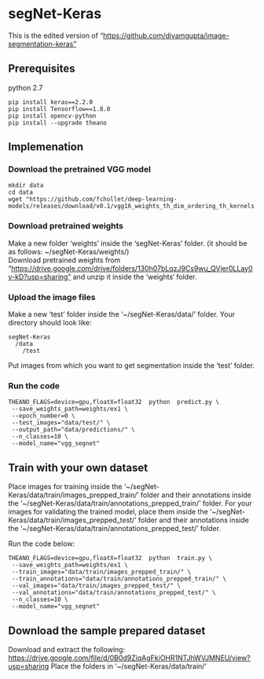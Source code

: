 # segNet-Keras
This is the edited version of “https://github.com/divamgupta/image-segmentation-keras”

## Prerequisites
python 2.7 
```
pip install keras==2.2.0 
pip install Tensorflow==1.8.0 
pip install opencv-python
pip install --upgrade theano
```
## Implemenation
### Download the pretrained VGG model
```
mkdir data
cd data
wget "https://github.com/fchollet/deep-learning-models/releases/download/v0.1/vgg16_weights_th_dim_ordering_th_kernels.h5"
```
### Download pretrained weights
Make a new folder ‘weights’ inside the ‘segNet-Keras’ folder. (it should be as follows: ~/segNet-Keras/weights/) <br>
Download pretrained weights from “https://drive.google.com/drive/folders/130h07bLqzJ9Cs9wu_QVjer0LLay0v-kD?usp=sharing”
and unzip it inside the ‘weights‘ folder.

### Upload the image files
Make a new ‘test’ folder inside the ‘~/segNet-Keras/data/’ folder.
Your directory should look like:
```
segNet-Keras
  /data
    /test
```
Put images from which you want to get segmentation inside the ‘test’ folder.

### Run the code
```
THEANO_FLAGS=device=gpu,floatX=float32  python  predict.py \
 --save_weights_path=weights/ex1 \
 --epoch_number=0 \
 --test_images="data/test/" \
 --output_path="data/predictions/" \
 --n_classes=10 \
 --model_name="vgg_segnet" 
```



## Train with your own dataset
Place images for training inside the ‘~/segNet-Keras/data/train/images_prepped_train/’ folder and
their annotations inside the ‘~/segNet-Keras/data/train/annotations_prepped_train/’ folder.
For your images for validating the trained model, place them inside the ‘~/segNet-Keras/data/train/images_prepped_test/’ folder and
their annotations inside the ‘~/segNet-Keras/data/train/annotations_prepped_test/’ folder.

Run the code below:
```
THEANO_FLAGS=device=gpu,floatX=float32  python  train.py \
 --save_weights_path=weights/ex1 \
 --train_images="data/train/images_prepped_train/" \
 --train_annotations="data/train/annotations_prepped_train/" \
 --val_images="data/train/images_prepped_test/" \
 --val_annotations="data/train/annotations_prepped_test/" \
 --n_classes=10 \
 --model_name="vgg_segnet" 
```

## Download the sample prepared dataset
Download and extract the following:
https://drive.google.com/file/d/0B0d9ZiqAgFkiOHR1NTJhWVJMNEU/view?usp=sharing
Place the folders in ‘~/segNet-Keras/data/train/’
